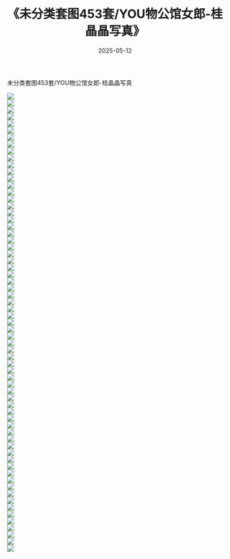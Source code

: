 ﻿---
layout: post
title:  《未分类套图453套/YOU物公馆女郎-桂晶晶写真》
date:   2025-05-12
img: http://img.660000.xyz/Sharelink/网络美图/2021/未分类套图453套/YOU物公馆女郎-桂晶晶写真/000.jpg
categories: [美女, 清纯, 唯美]
---

未分类套图453套/YOU物公馆女郎-桂晶晶写真

 ![](http://img.660000.xyz/Sharelink/网络美图/2021/未分类套图453套/YOU物公馆女郎-桂晶晶写真/001.jpg) <br>![](http://img.660000.xyz/Sharelink/网络美图/2021/未分类套图453套/YOU物公馆女郎-桂晶晶写真/002.jpg) <br>![](http://img.660000.xyz/Sharelink/网络美图/2021/未分类套图453套/YOU物公馆女郎-桂晶晶写真/003.jpg) <br>![](http://img.660000.xyz/Sharelink/网络美图/2021/未分类套图453套/YOU物公馆女郎-桂晶晶写真/004.jpg) <br>![](http://img.660000.xyz/Sharelink/网络美图/2021/未分类套图453套/YOU物公馆女郎-桂晶晶写真/005.jpg) <br>![](http://img.660000.xyz/Sharelink/网络美图/2021/未分类套图453套/YOU物公馆女郎-桂晶晶写真/006.jpg) <br>![](http://img.660000.xyz/Sharelink/网络美图/2021/未分类套图453套/YOU物公馆女郎-桂晶晶写真/007.jpg) <br>![](http://img.660000.xyz/Sharelink/网络美图/2021/未分类套图453套/YOU物公馆女郎-桂晶晶写真/008.jpg) <br>![](http://img.660000.xyz/Sharelink/网络美图/2021/未分类套图453套/YOU物公馆女郎-桂晶晶写真/009.jpg) <br>![](http://img.660000.xyz/Sharelink/网络美图/2021/未分类套图453套/YOU物公馆女郎-桂晶晶写真/010.jpg) <br>![](http://img.660000.xyz/Sharelink/网络美图/2021/未分类套图453套/YOU物公馆女郎-桂晶晶写真/011.jpg) <br>![](http://img.660000.xyz/Sharelink/网络美图/2021/未分类套图453套/YOU物公馆女郎-桂晶晶写真/012.jpg) <br>![](http://img.660000.xyz/Sharelink/网络美图/2021/未分类套图453套/YOU物公馆女郎-桂晶晶写真/013.jpg) <br>![](http://img.660000.xyz/Sharelink/网络美图/2021/未分类套图453套/YOU物公馆女郎-桂晶晶写真/014.jpg) <br>![](http://img.660000.xyz/Sharelink/网络美图/2021/未分类套图453套/YOU物公馆女郎-桂晶晶写真/015.jpg) <br>![](http://img.660000.xyz/Sharelink/网络美图/2021/未分类套图453套/YOU物公馆女郎-桂晶晶写真/016.jpg) <br>![](http://img.660000.xyz/Sharelink/网络美图/2021/未分类套图453套/YOU物公馆女郎-桂晶晶写真/017.jpg) <br>![](http://img.660000.xyz/Sharelink/网络美图/2021/未分类套图453套/YOU物公馆女郎-桂晶晶写真/018.jpg) <br>![](http://img.660000.xyz/Sharelink/网络美图/2021/未分类套图453套/YOU物公馆女郎-桂晶晶写真/019.jpg) <br>![](http://img.660000.xyz/Sharelink/网络美图/2021/未分类套图453套/YOU物公馆女郎-桂晶晶写真/020.jpg) <br>![](http://img.660000.xyz/Sharelink/网络美图/2021/未分类套图453套/YOU物公馆女郎-桂晶晶写真/021.jpg) <br>![](http://img.660000.xyz/Sharelink/网络美图/2021/未分类套图453套/YOU物公馆女郎-桂晶晶写真/022.jpg) <br>![](http://img.660000.xyz/Sharelink/网络美图/2021/未分类套图453套/YOU物公馆女郎-桂晶晶写真/023.jpg) <br>![](http://img.660000.xyz/Sharelink/网络美图/2021/未分类套图453套/YOU物公馆女郎-桂晶晶写真/024.jpg) <br>![](http://img.660000.xyz/Sharelink/网络美图/2021/未分类套图453套/YOU物公馆女郎-桂晶晶写真/025.jpg) <br>![](http://img.660000.xyz/Sharelink/网络美图/2021/未分类套图453套/YOU物公馆女郎-桂晶晶写真/026.jpg) <br>![](http://img.660000.xyz/Sharelink/网络美图/2021/未分类套图453套/YOU物公馆女郎-桂晶晶写真/027.jpg) <br>![](http://img.660000.xyz/Sharelink/网络美图/2021/未分类套图453套/YOU物公馆女郎-桂晶晶写真/028.jpg) <br>![](http://img.660000.xyz/Sharelink/网络美图/2021/未分类套图453套/YOU物公馆女郎-桂晶晶写真/029.jpg) <br>![](http://img.660000.xyz/Sharelink/网络美图/2021/未分类套图453套/YOU物公馆女郎-桂晶晶写真/030.jpg) <br>![](http://img.660000.xyz/Sharelink/网络美图/2021/未分类套图453套/YOU物公馆女郎-桂晶晶写真/031.jpg) <br>![](http://img.660000.xyz/Sharelink/网络美图/2021/未分类套图453套/YOU物公馆女郎-桂晶晶写真/032.jpg) <br>![](http://img.660000.xyz/Sharelink/网络美图/2021/未分类套图453套/YOU物公馆女郎-桂晶晶写真/033.jpg) <br>![](http://img.660000.xyz/Sharelink/网络美图/2021/未分类套图453套/YOU物公馆女郎-桂晶晶写真/034.jpg) <br>![](http://img.660000.xyz/Sharelink/网络美图/2021/未分类套图453套/YOU物公馆女郎-桂晶晶写真/035.jpg) <br>![](http://img.660000.xyz/Sharelink/网络美图/2021/未分类套图453套/YOU物公馆女郎-桂晶晶写真/036.jpg) <br>![](http://img.660000.xyz/Sharelink/网络美图/2021/未分类套图453套/YOU物公馆女郎-桂晶晶写真/037.jpg) <br>![](http://img.660000.xyz/Sharelink/网络美图/2021/未分类套图453套/YOU物公馆女郎-桂晶晶写真/038.jpg) <br>![](http://img.660000.xyz/Sharelink/网络美图/2021/未分类套图453套/YOU物公馆女郎-桂晶晶写真/039.jpg) <br>![](http://img.660000.xyz/Sharelink/网络美图/2021/未分类套图453套/YOU物公馆女郎-桂晶晶写真/040.jpg) <br>![](http://img.660000.xyz/Sharelink/网络美图/2021/未分类套图453套/YOU物公馆女郎-桂晶晶写真/041.jpg) <br>![](http://img.660000.xyz/Sharelink/网络美图/2021/未分类套图453套/YOU物公馆女郎-桂晶晶写真/042.jpg) <br>![](http://img.660000.xyz/Sharelink/网络美图/2021/未分类套图453套/YOU物公馆女郎-桂晶晶写真/043.jpg) <br>![](http://img.660000.xyz/Sharelink/网络美图/2021/未分类套图453套/YOU物公馆女郎-桂晶晶写真/044.jpg) <br>![](http://img.660000.xyz/Sharelink/网络美图/2021/未分类套图453套/YOU物公馆女郎-桂晶晶写真/045.jpg) <br>![](http://img.660000.xyz/Sharelink/网络美图/2021/未分类套图453套/YOU物公馆女郎-桂晶晶写真/046.jpg) <br>![](http://img.660000.xyz/Sharelink/网络美图/2021/未分类套图453套/YOU物公馆女郎-桂晶晶写真/047.jpg) <br>![](http://img.660000.xyz/Sharelink/网络美图/2021/未分类套图453套/YOU物公馆女郎-桂晶晶写真/048.jpg) <br>![](http://img.660000.xyz/Sharelink/网络美图/2021/未分类套图453套/YOU物公馆女郎-桂晶晶写真/049.jpg) <br>![](http://img.660000.xyz/Sharelink/网络美图/2021/未分类套图453套/YOU物公馆女郎-桂晶晶写真/050.jpg) <br>![](http://img.660000.xyz/Sharelink/网络美图/2021/未分类套图453套/YOU物公馆女郎-桂晶晶写真/051.jpg) <br>![](http://img.660000.xyz/Sharelink/网络美图/2021/未分类套图453套/YOU物公馆女郎-桂晶晶写真/052.jpg) <br>![](http://img.660000.xyz/Sharelink/网络美图/2021/未分类套图453套/YOU物公馆女郎-桂晶晶写真/053.jpg) <br>![](http://img.660000.xyz/Sharelink/网络美图/2021/未分类套图453套/YOU物公馆女郎-桂晶晶写真/054.jpg) <br>![](http://img.660000.xyz/Sharelink/网络美图/2021/未分类套图453套/YOU物公馆女郎-桂晶晶写真/055.jpg) <br>![](http://img.660000.xyz/Sharelink/网络美图/2021/未分类套图453套/YOU物公馆女郎-桂晶晶写真/056.jpg) <br>![](http://img.660000.xyz/Sharelink/网络美图/2021/未分类套图453套/YOU物公馆女郎-桂晶晶写真/057.jpg) <br>![](http://img.660000.xyz/Sharelink/网络美图/2021/未分类套图453套/YOU物公馆女郎-桂晶晶写真/058.jpg) <br>![](http://img.660000.xyz/Sharelink/网络美图/2021/未分类套图453套/YOU物公馆女郎-桂晶晶写真/059.jpg) <br>![](http://img.660000.xyz/Sharelink/网络美图/2021/未分类套图453套/YOU物公馆女郎-桂晶晶写真/060.jpg) <br>![](http://img.660000.xyz/Sharelink/网络美图/2021/未分类套图453套/YOU物公馆女郎-桂晶晶写真/061.jpg) <br>![](http://img.660000.xyz/Sharelink/网络美图/2021/未分类套图453套/YOU物公馆女郎-桂晶晶写真/062.jpg) <br>![](http://img.660000.xyz/Sharelink/网络美图/2021/未分类套图453套/YOU物公馆女郎-桂晶晶写真/063.jpg) <br>![](http://img.660000.xyz/Sharelink/网络美图/2021/未分类套图453套/YOU物公馆女郎-桂晶晶写真/064.jpg) <br>![](http://img.660000.xyz/Sharelink/网络美图/2021/未分类套图453套/YOU物公馆女郎-桂晶晶写真/065.jpg) <br>![](http://img.660000.xyz/Sharelink/网络美图/2021/未分类套图453套/YOU物公馆女郎-桂晶晶写真/066.jpg) <br>![](http://img.660000.xyz/Sharelink/网络美图/2021/未分类套图453套/YOU物公馆女郎-桂晶晶写真/067.jpg) <br>